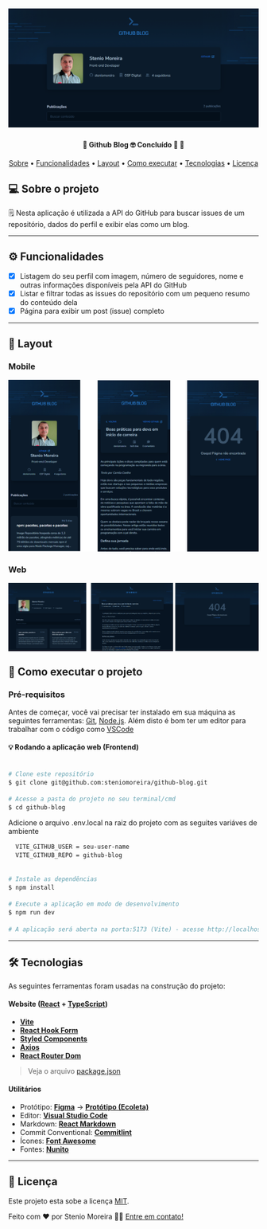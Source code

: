 <h1 align="center">
    <img alt="Ignite Github Blog" title="#IgniteGithubBlog" src=".github/banner.png" />
</h1>

<h4 align="center"> 
	🚧  Github Blog 🤓 Concluído 🚀 🚧
</h4>

<p align="center">
 <a href="#-sobre-o-projeto">Sobre</a> •
 <a href="#-funcionalidades">Funcionalidades</a> •
 <a href="#-layout">Layout</a> • 
 <a href="#-como-executar-o-projeto">Como executar</a> • 
 <a href="#-tecnologias">Tecnologias</a> •
 <a href="#user-content--licença">Licença</a>
</p>

## 💻 Sobre o projeto

🗒️ Nesta aplicação é utilizada a API do GitHub para buscar issues de um repositório, dados do perfil e exibir elas como um blog.

---

## ⚙️ Funcionalidades

- [x] Listagem do seu perfil com imagem, número de seguidores, nome e outras informações disponíveis pela API do GitHub
- [x] Listar e filtrar todas as issues do repositório com um pequeno resumo do conteúdo dela
- [x] Página para exibir um post (issue) completo

---

## 🎨 Layout

### Mobile

<p align="center">
  <img alt="GithuBlog" title="#GithuBlog" src=".github/mobile.png" width="600px">
</p>

### Web

<p align="center" style="display: flex; align-items: flex-start; justify-content: center;">
  <img alt="GithuBlog" title="#GithuBlog" src=".github/web.png" width="1000px">
</p>

## 🚀 Como executar o projeto

### Pré-requisitos

Antes de começar, você vai precisar ter instalado em sua máquina as seguintes ferramentas:
[Git](https://git-scm.com), [Node.js](https://nodejs.org/en/). 
Além disto é bom ter um editor para trabalhar com o código como [VSCode](https://code.visualstudio.com/)

#### 💡 Rodando a aplicação web (Frontend)

```bash

# Clone este repositório
$ git clone git@github.com:steniomoreira/github-blog.git

# Acesse a pasta do projeto no seu terminal/cmd
$ cd github-blog

```

Adicione o arquivo .env.local na raiz do projeto com as seguites variáves de ambiente

```bash
  VITE_GITHUB_USER = seu-user-name
  VITE_GITHUB_REPO = github-blog

```

```bash

# Instale as dependências
$ npm install

# Execute a aplicação em modo de desenvolvimento
$ npm run dev

# A aplicação será aberta na porta:5173 (Vite) - acesse http://localhost:5173

```

---

## 🛠 Tecnologias

As seguintes ferramentas foram usadas na construção do projeto:

#### **Website**  ([React](https://reactjs.org/)  +  [TypeScript](https://www.typescriptlang.org/))

-   **[Vite](https://vitejs.dev/)**
-   **[React Hook Form](https://www.react-hook-form.com/)**
-   **[Styled Components](https://styled-components.com/)**
-   **[Axios](https://github.com/axios/axios)**
-   **[React Router Dom](https://reactrouter.com/en/main)**

> Veja o arquivo  [package.json](https://github.com/steniomoreira/github-blog/blob/main/package.json)

#### **Utilitários**

-   Protótipo:  **[Figma](https://www.figma.com/)**  →  **[Protótipo (Ecoleta)](https://www.figma.com/file/PBmEcpW8ilEqHcSRawad5R)**
-   Editor:  **[Visual Studio Code](https://code.visualstudio.com/)**
-   Markdown:  **[React Markdown](https://github.com/remarkjs/react-markdown)**
-   Commit Conventional:  **[Commitlint](https://github.com/conventional-changelog/commitlint)**
-   Ícones:  **[Font Awesome](https://fontawesome.com/)**
-   Fontes:  **[Nunito](https://fonts.google.com/specimen/Nunito)**

---

## 📝 Licença

Este projeto esta sobe a licença [MIT](./LICENSE).

Feito com ❤️ por Stenio Moreira 👋🏽 [Entre em contato!](https://github.com/steniomoreira)
